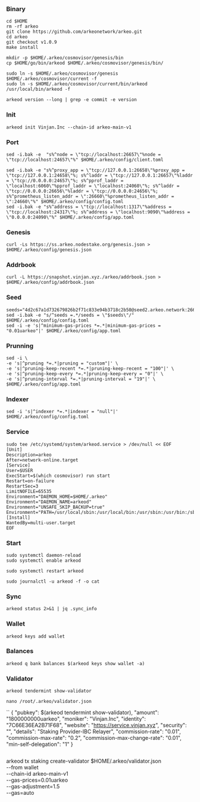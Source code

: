### Binary
```
cd $HOME
rm -rf arkeo
git clone https://github.com/arkeonetwork/arkeo.git
cd arkeo
git checkout v1.0.9
make install
```
```
mkdir -p $HOME/.arkeo/cosmovisor/genesis/bin
cp $HOME/go/bin/arkeod $HOME/.arkeo/cosmovisor/genesis/bin/
```
```
sudo ln -s $HOME/.arkeo/cosmovisor/genesis $HOME/.arkeo/cosmovisor/current -f
sudo ln -s $HOME/.arkeo/cosmovisor/current/bin/arkeod /usr/local/bin/arkeod -f
```
```
arkeod version --long | grep -e commit -e version
```
### Init
```
arkeod init Vinjan.Inc --chain-id arkeo-main-v1
```
### Port
```
sed -i.bak -e  "s%^node = \"tcp://localhost:26657\"%node = \"tcp://localhost:24657\"%" $HOME/.arkeo/config/client.toml
```
```
sed -i.bak -e "s%^proxy_app = \"tcp://127.0.0.1:26658\"%proxy_app = \"tcp://127.0.0.1:24658\"%; s%^laddr = \"tcp://127.0.0.1:26657\"%laddr = \"tcp://0.0.0.0:24657\"%; s%^pprof_laddr = \"localhost:6060\"%pprof_laddr = \"localhost:24060\"%; s%^laddr = \"tcp://0.0.0.0:26656\"%laddr = \"tcp://0.0.0.0:24656\"%; s%^prometheus_listen_addr = \":26660\"%prometheus_listen_addr = \":24660\"%" $HOME/.arkeo/config/config.toml
sed -i.bak -e "s%^address = \"tcp://localhost:1317\"%address = \"tcp://localhost:24317\"%; s%^address = \"localhost:9090\"%address = \"0.0.0.0:24090\"%" $HOME/.arkeo/config/app.toml
```
### Genesis
```
curl -Ls https://ss.arkeo.nodestake.org/genesis.json > $HOME/.arkeo/config/genesis.json
```
### Addrbook
```
curl -L https://snapshot.vinjan.xyz./arkeo/addrbook.json > $HOME/.arkeo/config/addrbook.json
```
### Seed
```
seeds="4d2c67a1d732679826b2f71c833e94b3718c2b50@seed2.arkeo.network:26656,416bd4379fa4fa3e76e59e4415396f727463142e@seed.arkeo.network:26656"
sed -i.bak -e "s/^seeds =.*/seeds = \"$seeds\"/" $HOME/.arkeo/config/config.toml
sed -i -e 's|^minimum-gas-prices *=.*|minimum-gas-prices = "0.01uarkeo"|' $HOME/.arkeo/config/app.toml
```
### Prunning
```
sed -i \
-e 's|^pruning *=.*|pruning = "custom"|' \
-e 's|^pruning-keep-recent *=.*|pruning-keep-recent = "100"|' \
-e 's|^pruning-keep-every *=.*|pruning-keep-every = "0"|' \
-e 's|^pruning-interval *=.*|pruning-interval = "19"|' \
$HOME/.arkeo/config/app.toml
```
### Indexer
```
sed -i 's|^indexer *=.*|indexer = "null"|' $HOME/.arkeo/config/config.toml
```
### Service
```
sudo tee /etc/systemd/system/arkeod.service > /dev/null << EOF
[Unit]
Description=arkeo
After=network-online.target
[Service]
User=$USER
ExecStart=$(which cosmovisor) run start
Restart=on-failure
RestartSec=3
LimitNOFILE=65535
Environment="DAEMON_HOME=$HOME/.arkeo"
Environment="DAEMON_NAME=arkeod"
Environment="UNSAFE_SKIP_BACKUP=true"
Environment="PATH=/usr/local/sbin:/usr/local/bin:/usr/sbin:/usr/bin:/sbin:/bin:/usr/games:/usr/local/games:/snap/bin:$HOME/.arkeo/cosmovisor/current/bin"
[Install]
WantedBy=multi-user.target
EOF
```
### Start
```
sudo systemctl daemon-reload
sudo systemctl enable arkeod
```
```
sudo systemctl restart arkeod
```
```
sudo journalctl -u arkeod -f -o cat
```
### Sync
```
arkeod status 2>&1 | jq .sync_info
```
### Wallet
```
arkeod keys add wallet
```
### Balances
```
arkeod q bank balances $(arkeod keys show wallet -a)
```
### Validator
```
arkeod tendermint show-validator
```
```
nano /root/.arkeo/validator.json
```
``
{
  "pubkey": $(arkeod tendermint show-validator),
  "amount": "1800000000uarkeo",
  "moniker": "Vinjan.Inc",
  "identity": "7C66E36EA2B71F68",
  "website": "https://service.vinjan.xyz",
  "security": "",
  "details": "Staking Provider-IBC Relayer",
  "commission-rate": "0.01",
  "commission-max-rate": "0.2",
  "commission-max-change-rate": "0.01",
  "min-self-delegation": "1"
}
```
```
arkeod tx staking create-validator $HOME/.arkeo/validator.json \
--from wallet \
--chain-id arkeo-main-v1 \
--gas-prices=0.01uarkeo \
--gas-adjustment=1.5 \
--gas=auto
```








